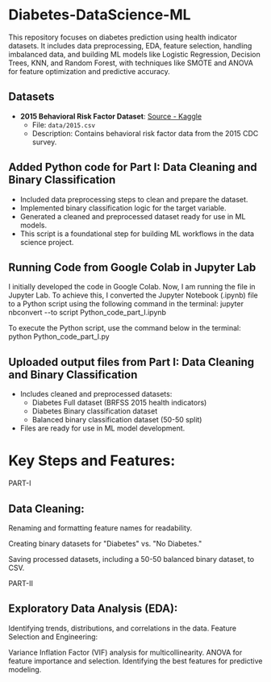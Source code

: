# Diabetes-DataScience-ML
This repository focuses on diabetes prediction using health indicator datasets. It includes data preprocessing, EDA, feature selection, handling imbalanced data, and building ML models like Logistic Regression, Decision Trees, KNN, and Random Forest, with techniques like SMOTE and ANOVA for feature optimization and predictive accuracy.

## Datasets
- **2015 Behavioral Risk Factor Dataset**: [Source - Kaggle](https://www.kaggle.com/datasets/cdc/behavioral-risk-factor-surveillance-system?select=2015.csv)
  - File: `data/2015.csv`
  - Description: Contains behavioral risk factor data from the 2015 CDC survey.

## Added Python code for Part I: Data Cleaning and Binary Classification
- Included data preprocessing steps to clean and prepare the dataset.
- Implemented binary classification logic for the target variable.
- Generated a cleaned and preprocessed dataset ready for use in ML models.
- This script is a foundational step for building ML workflows in the data science project.

## Running Code from Google Colab in Jupyter Lab
I initially developed the code in Google Colab. Now, I am running the file in Jupyter Lab. To achieve this, I converted the Jupyter Notebook (.ipynb) file to a Python script using the following command in the terminal:
jupyter nbconvert --to script Python_code_part_I.ipynb

To execute the Python script, use the command below in the terminal:
python Python_code_part_I.py

## Uploaded output files from Part I: Data Cleaning and Binary Classification

- Includes cleaned and preprocessed datasets:
  - Diabetes Full dataset (BRFSS 2015 health indicators)
  - Diabetes Binary classification dataset
  - Balanced binary classification dataset (50-50 split)
- Files are ready for use in ML model development.

# Key Steps and Features:
PART-I
## Data Cleaning:

Renaming and formatting feature names for readability.

Creating binary datasets for "Diabetes" vs. "No Diabetes."

Saving processed datasets, including a 50-50 balanced binary dataset, to CSV.

PART-II
## Exploratory Data Analysis (EDA):

Identifying trends, distributions, and correlations in the data.
Feature Selection and Engineering:

Variance Inflation Factor (VIF) analysis for multicollinearity.
ANOVA for feature importance and selection.
Identifying the best features for predictive modeling.
